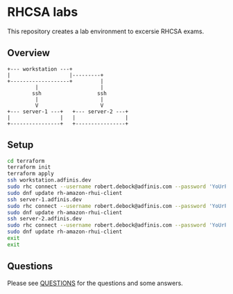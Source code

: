 # RHCSA labs

This repository creates a lab environment to excersie RHCSA exams.

## Overview

```text
+--- workstation ---+
|                   |---------+
+-------------------+         |
         |                    |
        ssh                  ssh
         |                    |
         V                    V
+--- server-1 ---+   +--- server-2 ---+
|                |   |                |
+----------------+   +----------------+
```

## Setup

```bash
cd terraform
terraform init
terraform apply
ssh workstation.adfinis.dev
sudo rhc connect --username robert.debock@adfinis.com --password 'YoUrPaSsWoRdHeRe'
sudo dnf update rh-amazon-rhui-client
ssh server-1.adfinis.dev
sudo rhc connect --username robert.debock@adfinis.com --password 'YoUrPaSsWoRdHeRe'
sudo dnf update rh-amazon-rhui-client
ssh server-2.adfinis.dev
sudo rhc connect --username robert.debock@adfinis.com --password 'YoUrPaSsWoRdHeRe'
sudo dnf update rh-amazon-rhui-client
exit
exit
```

## Questions

Please see [QUESTIONS](QUESTIONS.md) for the questions and some answers.
